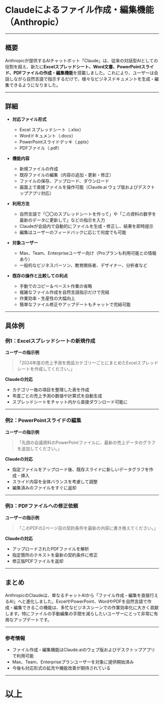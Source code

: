# Claudeによるファイル作成・編集機能（Anthropic）

---

## 概要

Anthropicが提供するAIチャットボット「Claude」は、従来の対話型AIとしての役割を超え、新たに**Excelスプレッドシート、Word文書、PowerPointスライド、PDFファイルの作成・編集機能**を搭載しました。これにより、ユーザーは会話しながら自然言語で指示するだけで、様々なビジネスドキュメントを生成・編集できるようになりました。

---

## 詳細

- **対応ファイル形式**  
  - Excel スプレッドシート（.xlsx）
  - Wordドキュメント（.docx）
  - PowerPointスライドデッキ（.pptx）
  - PDFファイル（.pdf）

- **機能内容**  
  - 新規ファイルの作成  
  - 既存ファイルの編集（内容の追加・更新・修正）  
  - ファイルの保存、アップロード、ダウンロード  
  - 画面上で直接ファイルを操作可能（Claude.ai ウェブ版およびデスクトップアプリ対応）

- **利用方法**  
  - 自然言語で「〇〇のスプレッドシートを作って」や「この資料の数字を最新のデータに更新して」などの指示を入力  
  - Claudeが会話内で自動的にファイルを生成・修正し、結果を即時提示  
  - 編集はユーザーのフィードバックに応じて何度でも可能

- **対象ユーザー**  
  - Max、Team、Enterpriseユーザー向け（Proプランも利用可能との情報あり）  
  - 一般的なビジネスパーソン、教育関係者、デザイナー、分析者など

- **既存の操作と比較しての利点**  
  - 手動でのコピー＆ペースト作業の省略  
  - 複雑なファイル作成を自然言語指示だけで完結  
  - 作業効率・生産性の大幅向上  
  - 簡単なファイル修正やアップデートもチャットで完結可能

---

## 具体例

### 例1：Excelスプレッドシートの新規作成

**ユーザーの指示例**  
> 「2024年度の売上予測を商品カテゴリーごとにまとめたExcelスプレッドシートを作成してください。」

**Claudeの対応**  
- カテゴリー毎の項目を整理した表を作成  
- 年度ごとの売上予測の数値や計算式を自動生成  
- スプレッドシートをチャット内から直接ダウンロード可能に

---

### 例2：PowerPointスライドの編集

**ユーザーの指示例**  
> 「先週の会議資料のPowerPointファイルに、最新の売上データのグラフを追加してください。」

**Claudeの対応**  
- 指定ファイルをアップロード後、既存スライドに新しいデータグラフを作成・挿入  
- スライド内容を全体バランスを考慮して調整  
- 編集済みのファイルをすぐに返却

---

### 例3：PDFファイルへの修正依頼

**ユーザーの指示例**  
> 「このPDFの2ページ目の契約条件を最新の内容に書き換えてください。」

**Claudeの対応**  
- アップロードされたPDFファイルを解析  
- 指定箇所のテキストを最新の契約条件に修正  
- 修正版PDFファイルを返却

---

## まとめ

AnthropicのClaudeは、単なるチャットAIから「ファイル作成・編集を直接行えるAI」へと進化しました。ExcelやPowerPoint、WordやPDFを自然言語で作成・編集できるこの機能は、多忙なビジネスシーンでの作業効率化に大きく貢献します。特にファイルの手動編集の手間を減らしたいユーザーにとって非常に有用なアップデートです。

---

### 参考情報

- ファイル作成・編集機能はClaude.aiのウェブ版およびデスクトップアプリで利用可能  
- Max、Team、Enterpriseプランユーザーを対象に提供開始済み  
- 今後も対応形式の拡充や機能改善が期待されている  

---

# 以上